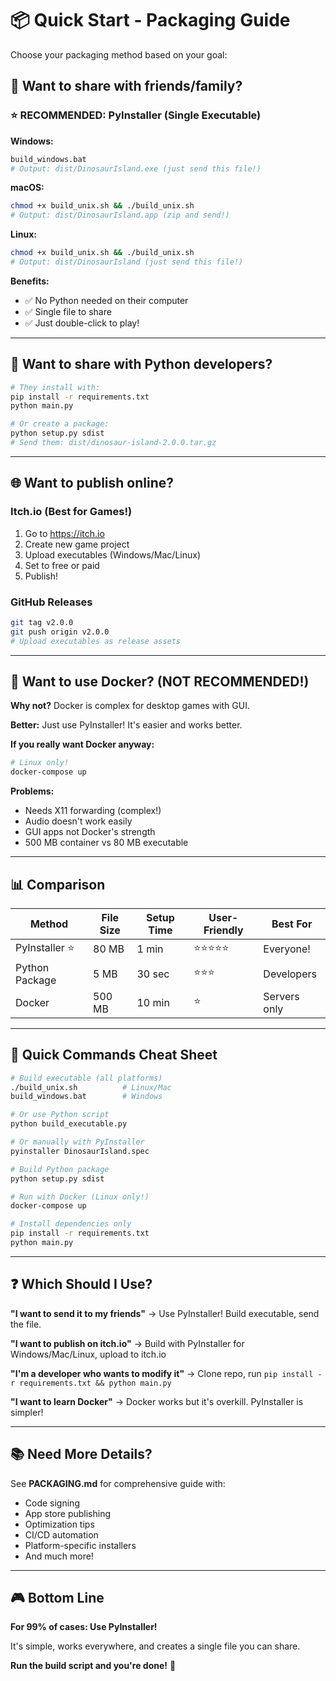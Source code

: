 # 📦 Quick Start - Packaging Guide

Choose your packaging method based on your goal:

## 🎯 Want to share with friends/family?

### ⭐ RECOMMENDED: PyInstaller (Single Executable)

**Windows:**
```bash
build_windows.bat
# Output: dist/DinosaurIsland.exe (just send this file!)
```

**macOS:**
```bash
chmod +x build_unix.sh && ./build_unix.sh
# Output: dist/DinosaurIsland.app (zip and send!)
```

**Linux:**
```bash
chmod +x build_unix.sh && ./build_unix.sh
# Output: dist/DinosaurIsland (just send this file!)
```

**Benefits:**
- ✅ No Python needed on their computer
- ✅ Single file to share
- ✅ Just double-click to play!

---

## 🐍 Want to share with Python developers?

```bash
# They install with:
pip install -r requirements.txt
python main.py

# Or create a package:
python setup.py sdist
# Send them: dist/dinosaur-island-2.0.0.tar.gz
```

---

## 🌐 Want to publish online?

### Itch.io (Best for Games!)
1. Go to https://itch.io
2. Create new game project
3. Upload executables (Windows/Mac/Linux)
4. Set to free or paid
5. Publish!

### GitHub Releases
```bash
git tag v2.0.0
git push origin v2.0.0
# Upload executables as release assets
```

---

## 🐳 Want to use Docker? (NOT RECOMMENDED!)

**Why not?** Docker is complex for desktop games with GUI.

**Better:** Just use PyInstaller! It's easier and works better.

**If you really want Docker anyway:**
```bash
# Linux only!
docker-compose up
```

**Problems:**
- Needs X11 forwarding (complex!)
- Audio doesn't work easily
- GUI apps not Docker's strength
- 500 MB container vs 80 MB executable

---

## 📊 Comparison

| Method | File Size | Setup Time | User-Friendly | Best For |
|--------|-----------|------------|---------------|----------|
| PyInstaller ⭐ | 80 MB | 1 min | ⭐⭐⭐⭐⭐ | Everyone! |
| Python Package | 5 MB | 30 sec | ⭐⭐⭐ | Developers |
| Docker | 500 MB | 10 min | ⭐ | Servers only |

---

## 🚀 Quick Commands Cheat Sheet

```bash
# Build executable (all platforms)
./build_unix.sh          # Linux/Mac
build_windows.bat        # Windows

# Or use Python script
python build_executable.py

# Or manually with PyInstaller
pyinstaller DinosaurIsland.spec

# Build Python package
python setup.py sdist

# Run with Docker (Linux only!)
docker-compose up

# Install dependencies only
pip install -r requirements.txt
python main.py
```

---

## ❓ Which Should I Use?

**"I want to send it to my friends"**
→ Use PyInstaller! Build executable, send the file.

**"I want to publish on itch.io"**
→ Build with PyInstaller for Windows/Mac/Linux, upload to itch.io

**"I'm a developer who wants to modify it"**
→ Clone repo, run `pip install -r requirements.txt && python main.py`

**"I want to learn Docker"**
→ Docker works but it's overkill. PyInstaller is simpler!

---

## 📚 Need More Details?

See **PACKAGING.md** for comprehensive guide with:
- Code signing
- App store publishing
- Optimization tips
- CI/CD automation
- Platform-specific installers
- And much more!

---

## 🎮 Bottom Line

**For 99% of cases: Use PyInstaller!**

It's simple, works everywhere, and creates a single file you can share.

**Run the build script and you're done!** 🎉
